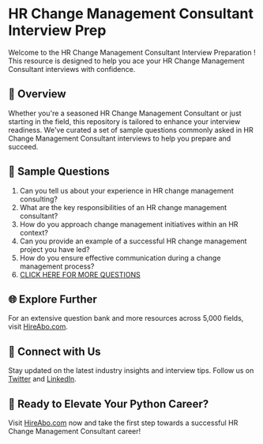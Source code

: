 # HR Change Management Consultant Interview Prep

Welcome to the HR Change Management Consultant Interview Preparation ! This resource is designed to help you ace your HR Change Management Consultant interviews with confidence.

## 🚀 Overview

Whether you're a seasoned HR Change Management Consultant or just starting in the field, this repository is tailored to enhance your interview readiness. We've curated a set of sample questions commonly asked in HR Change Management Consultant interviews to help you prepare and succeed.

## 📝 Sample Questions

1. Can you tell us about your experience in HR change management consulting?
2. What are the key responsibilities of an HR change management consultant?
3. How do you approach change management initiatives within an HR context?
4. Can you provide an example of a successful HR change management project you have led?
5. How do you ensure effective communication during a change management process?
6. [CLICK HERE FOR MORE QUESTIONS](https://hireabo.com/job/1_1_35/HR%20Change%20Management%20Consultant)

## 🌐 Explore Further

For an extensive question bank and more resources across 5,000 fields, visit [HireAbo.com](https://www.hireabo.com).

## 📱 Connect with Us

Stay updated on the latest industry insights and interview tips. Follow us on [Twitter](https://twitter.com/hireabo) and [LinkedIn](https://www.linkedin.com/in/hire-abo-3609972a8/).

## 🚀 Ready to Elevate Your Python Career?

Visit [HireAbo.com](https://www.hireabo.com) now and take the first step towards a successful HR Change Management Consultant career!